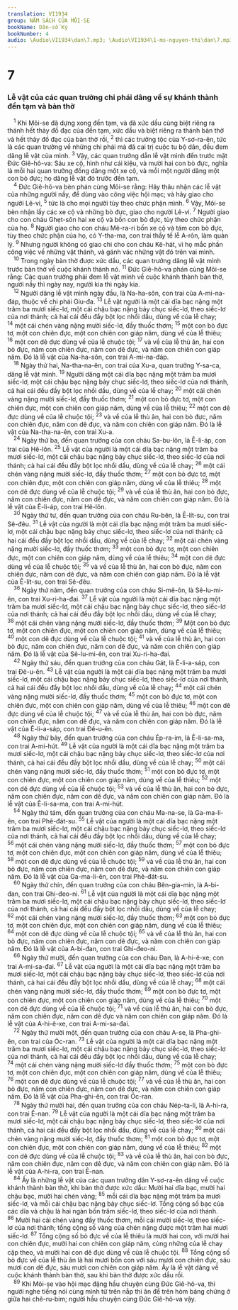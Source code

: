 ```yaml
---
translation: VI1934
group: NĂM SÁCH CỦA MÔI-SE
bookName: Dân-số Ký 
bookNumber: 4
audio: \Audio\VI1934\dan\7.mp3; \Audio\VI1934\1-ms-nguyen-thi\dan\7.mp3
---
```


<div class="title"><h1>7</h1><h3>Lễ vật của các quan trưởng chi phái dâng về sự khánh thành đền tạm và bàn thờ</h3></div>
<span class="verse dan_7_1"> <sup>1</sup> Khi Môi-se đã dựng xong đền tạm, và đã xức dầu cùng biệt riêng ra thánh hết thảy đồ đạc của đền tạm, xức dầu và biệt riêng ra thánh bàn thờ và hết thảy đồ đạc của bàn thờ rồi, </span>
<span class="verse dan_7_2"><sup>2</sup> thì các trưởng tộc của Y-sơ-ra-ên, tức là các quan trưởng về những chi phái mà đã cai trị cuộc tu bộ dân, đều đem dâng lễ vật của mình. </span>
<span class="verse dan_7_3"><sup>3</sup> Vậy, các quan trưởng dẫn lễ vật mình đến trước mặt Đức Giê-hô-va: Sáu xe cộ, hình như cái kiệu, và mười hai con bò đực, nghĩa là mỗi hai quan trưởng đồng dâng một xe cộ, và mỗi một người dâng một con bò đực; họ dâng lễ vật đó trước đền tạm. <br/></span>
<span class="verse dan_7_4"> <sup>4</sup> Đức Giê-hô-va bèn phán cùng Môi-se rằng: Hãy thâu nhận các lễ vật của những người nầy, để dùng vào công việc hội mạc; và hãy giao cho người Lê-vi, </span>
<span class="verse dan_7_5"><sup>5</sup> tức là cho mọi người tùy theo chức phận mình. </span>
<span class="verse dan_7_6"><sup>6</sup> Vậy, Môi-se bèn nhận lấy các xe cộ và những bò đực, giao cho người Lê-vi. </span>
<span class="verse dan_7_7"><sup>7</sup> Người giao cho con cháu Ghẹt-sôn hai xe cộ và bốn con bò đực, tùy theo chức phận của họ. </span>
<span class="verse dan_7_8"><sup>8</sup> Người giao cho con cháu Mê-ra-ri bốn xe cộ và tám con bò đực, tùy theo chức phận của họ, có Y-tha-ma, con trai thầy tế lễ A-rôn, làm quản lý. </span>
<span class="verse dan_7_9"><sup>9</sup> Nhưng người không có giao chi cho con cháu Kê-hát, vì họ mắc phần công việc về những vật thánh, và gánh vác những vật đó trên vai mình. <br/></span>
<span class="verse dan_7_10"> <sup>10</sup> Trong ngày bàn thờ được xức dầu, các quan trưởng dâng lễ vật mình trước bàn thờ về cuộc khánh thành nó. </span>
<span class="verse dan_7_11"><sup>11</sup> Đức Giê-hô-va phán cùng Môi-se rằng: Các quan trưởng phải đem lễ vật mình về cuộc khánh thành bàn thờ, người nầy thì ngày nay, người kia thì ngày kia. <br/></span>
<span class="verse dan_7_12"> <sup>12</sup> Người dâng lễ vật mình ngày đầu, là Na-ha-sôn, con trai của A-mi-na-đáp, thuộc về chi phái Giu-đa. </span>
<span class="verse dan_7_13"><sup>13</sup> Lễ vật người là một cái dĩa bạc nặng một trăm ba mươi siếc-lơ, một cái chậu bạc nặng bảy chục siếc-lơ, theo siếc-lơ của nơi thánh; cả hai cái đều đầy bột lọc nhồi dầu, dùng về của lễ chay; </span>
<span class="verse dan_7_14"><sup>14</sup> một cái chén vàng nặng mười siếc-lơ, đầy thuốc thơm; </span>
<span class="verse dan_7_15"><sup>15</sup> một con bò đực tơ, một con chiên đực, một con chiên con giáp năm, dùng về của lễ thiêu; </span>
<span class="verse dan_7_16"><sup>16</sup> một con dê đực dùng về của lễ chuộc tội; </span>
<span class="verse dan_7_17"><sup>17</sup> và về của lễ thù ân, hai con bò đực, năm con chiên đực, năm con dê đực, và năm con chiên con giáp năm. Đó là lễ vật của Na-ha-sôn, con trai A-mi-na-đáp. <br/></span>
<span class="verse dan_7_18"> <sup>18</sup> Ngày thứ hai, Na-tha-na-ên, con trai của Xu-a, quan trưởng Y-sa-ca, dâng lễ vật mình. </span>
<span class="verse dan_7_19"><sup>19</sup> Người dâng một cái dĩa bạc nặng một trăm ba mươi siếc-lơ, một cái chậu bạc nặng bảy chục siếc-lơ, theo siếc-lơ của nơi thánh, cả hai cái đều đầy bột lọc nhồi dầu, dùng về của lễ chay; </span>
<span class="verse dan_7_20"><sup>20</sup> một cái chén vàng nặng mười siếc-lơ, đầy thuốc thơm; </span>
<span class="verse dan_7_21"><sup>21</sup> một con bò đực tơ, một con chiên đực, một con chiên con giáp năm, dùng về của lễ thiêu; </span>
<span class="verse dan_7_22"><sup>22</sup> một con dê đực dùng về của lễ chuộc tội; </span>
<span class="verse dan_7_23"><sup>23</sup> và về của lễ thù ân, hai con bò đực, năm con chiên đực, năm con dê đực, và năm con chiên con giáp năm. Đó là lễ vật của Na-tha-na-ên, con trai Xu-a. <br/></span>
<span class="verse dan_7_24"> <sup>24</sup> Ngày thứ ba, đến quan trưởng của con cháu Sa-bu-lôn, là Ê-li-áp, con trai của Hê-lôn. </span>
<span class="verse dan_7_25"><sup>25</sup> Lễ vật của người là một cái dĩa bạc nặng một trăm ba mươi siếc-lơ, một cái chậu bạc nặng bảy chục siếc-lơ, theo siếc-lơ của nơi thánh; cả hai cái đều đầy bột lọc nhồi dầu, dùng về của lễ chay; </span>
<span class="verse dan_7_26"><sup>26</sup> một cái chén vàng nặng mười siếc-lơ, đầy thuốc thơm; </span>
<span class="verse dan_7_27"><sup>27</sup> một con bò đực tơ, một con chiên đực, một con chiên con giáp năm, dùng về của lễ thiêu; </span>
<span class="verse dan_7_28"><sup>28</sup> một con dê đực dùng về của lễ chuộc tội; </span>
<span class="verse dan_7_29"><sup>29</sup> và về của lễ thù ân, hai con bò đực, năm con chiên đực, năm con dê đực, và năm con chiên con giáp năm. Đó là lễ vật của Ê-li-áp, con trai Hê-lôn. <br/></span>
<span class="verse dan_7_30"> <sup>30</sup> Ngày thứ tư, đến quan trưởng của con cháu Ru-bên, là Ê-lít-su, con trai Sê-đêu. </span>
<span class="verse dan_7_31"><sup>31</sup> Lễ vật của người là một cái dĩa bạc nặng một trăm ba mươi siếc-lơ, một cái chậu bạc nặng bảy chục siếc-lơ, theo siếc-lơ của nơi thánh; cả hai cái đều đầy bột lọc nhồi dầu, dùng về của lễ chay; </span>
<span class="verse dan_7_32"><sup>32</sup> một cái chén vàng nặng mười siếc-lơ, đầy thuốc thơm; </span>
<span class="verse dan_7_33"><sup>33</sup> một con bò đực tơ, một con chiên đực, một con chiên con giáp năm, dùng về của lễ thiêu; </span>
<span class="verse dan_7_34"><sup>34</sup> một con dê đực dùng về của lễ chuộc tội; </span>
<span class="verse dan_7_35"><sup>35</sup> và về của lễ thù ân, hai con bò đực, năm con chiên đực, năm con dê đực, và năm con chiên con giáp năm. Đó là lễ vật của Ê-lít-su, con trai Sê-đêu. <br/></span>
<span class="verse dan_7_36"> <sup>36</sup> Ngày thứ năm, đến quan trưởng của con cháu Si-mê-ôn, là Sê-lu-mi-ên, con trai Xu-ri-ha-đai. </span>
<span class="verse dan_7_37"><sup>37</sup> Lễ vật của người là một cái dĩa bạc nặng một trăm ba mươi siếc-lơ, một cái chậu bạc nặng bảy chục siếc-lơ, theo siếc-lơ của nơi thánh; cả hai cái đều đầy bột lọc nhồi dầu, dùng về của lễ chay; </span>
<span class="verse dan_7_38"><sup>38</sup> một cái chén vàng nặng mười siếc-lơ, đầy thuốc thơm; </span>
<span class="verse dan_7_39"><sup>39</sup> Một con bò đực tơ, một con chiên đực, một con chiên con giáp năm, dùng về của lễ thiêu; </span>
<span class="verse dan_7_40"><sup>40</sup> một con dê đực dùng về của lễ chuộc tội; </span>
<span class="verse dan_7_41"><sup>41</sup> và về của lễ thù ân, hai con bò đực, năm con chiên đực, năm con dê đực, và năm con chiên con giáp năm. Đó là lễ vật của Sê-lu-mi-ên, con trai Xu-ri-ha-đai. <br/></span>
<span class="verse dan_7_42"> <sup>42</sup> Ngày thứ sáu, đến quan trưởng của con cháu Gát, là Ê-li-a-sáp, con trai Đê-u-ên. </span>
<span class="verse dan_7_43"><sup>43</sup> Lễ vật của người là một cái dĩa bạc nặng một trăm ba mươi siếc-lơ, một cái chậu bạc nặng bảy chục siếc-lơ, theo siếc-lơ của nơi thánh, cả hai cái đều đầy bột lọc nhồi dầu, dùng về của lễ chay; </span>
<span class="verse dan_7_44"><sup>44</sup> một cái chén vàng nặng mười siếc-lơ, đầy thuốc thơm; </span>
<span class="verse dan_7_45"><sup>45</sup> một con bò đực tơ, một con chiên đực, một con chiên con giáp năm, dùng về của lễ thiêu; </span>
<span class="verse dan_7_46"><sup>46</sup> một con dê đực dùng về của lễ chuộc tội; </span>
<span class="verse dan_7_47"><sup>47</sup> và về của lễ thù ân, hai con bò đực, năm con chiên đực, năm con dê đực, và năm con chiên con giáp năm. Đó là lễ vật của Ê-li-a-sáp, con trai Đê-u-ên. <br/></span>
<span class="verse dan_7_48"> <sup>48</sup> Ngày thứ bảy, đến quan trưởng của con cháu Ép-ra-im, là Ê-li-sa-ma, con trai A-mi-hút. </span>
<span class="verse dan_7_49"><sup>49</sup> Lễ vật của người là một cái dĩa bạc nặng một trăm ba mươi siếc-lơ, một cái chậu bạc nặng bảy chục siếc-lơ, theo siếc-lơ của nơi thánh, cả hai cái đều đầy bột lọc nhồi dầu, dùng về của lễ chay; </span>
<span class="verse dan_7_50"><sup>50</sup> một cái chén vàng nặng mười siếc-lơ, đầy thuốc thơm; </span>
<span class="verse dan_7_51"><sup>51</sup> một con bò đực tơ, một con chiên đực, một con chiên con giáp năm, dùng về của lễ thiêu; </span>
<span class="verse dan_7_52"><sup>52</sup> một con dê đực dùng về của lễ chuộc tội; </span>
<span class="verse dan_7_53"><sup>53</sup> và về của lễ thù ân, hai con bò đực, năm con chiên đực, năm con dê đực, và năm con chiên con giáp năm. Đó là lễ vật của Ê-li-sa-ma, con trai A-mi-hút. <br/></span>
<span class="verse dan_7_54"> <sup>54</sup> Ngày thứ tám, đến quan trưởng của con cháu Ma-na-se, là Ga-ma-li-ên, con trai Phê-đát-su. </span>
<span class="verse dan_7_55"><sup>55</sup> Lễ vật của người là một cái dĩa bạc nặng một trăm ba mươi siếc-lơ, một cái chậu bạc nặng bảy chục siếc-lơ, theo siếc-lơ của nơi thánh, cả hai cái đều đầy bột lọc nhồi dầu, dùng về của lễ chay; </span>
<span class="verse dan_7_56"><sup>56</sup> một cái chén vàng nặng mười siếc-lơ, đầy thuốc thơm; </span>
<span class="verse dan_7_57"><sup>57</sup> một con bò đực tơ, một con chiên đực, một con chiên con giáp năm, dùng về của lễ thiêu; </span>
<span class="verse dan_7_58"><sup>58</sup> một con dê đực dùng về của lễ chuộc tội; </span>
<span class="verse dan_7_59"><sup>59</sup> và về của lễ thù ân, hai con bò đực, năm con chiên đực, năm con dê đực, và năm con chiên con giáp năm. Đó là lễ vật của Ga-ma-li-ên, con trai Phê-đát-su. <br/></span>
<span class="verse dan_7_60"> <sup>60</sup> Ngày thứ chín, đến quan trưởng của con cháu Bên-gia-min, là A-bi-đan, con trai Ghi-đeo-ni. </span>
<span class="verse dan_7_61"><sup>61</sup> Lễ vật của người là một cái dĩa bạc nặng một trăm ba mươi siếc-lơ, một cái chậu bạc nặng bảy chục siếc-lơ, theo siếc-lơ của nơi thánh, cả hai cái đều đầy bột lọc nhồi dầu, dùng về của lễ chay; </span>
<span class="verse dan_7_62"><sup>62</sup> một cái chén vàng nặng mười siếc-lơ, đầy thuốc thơm; </span>
<span class="verse dan_7_63"><sup>63</sup> một con bò đực tơ, một con chiên đực, một con chiên con giáp năm, dùng về của lễ thiêu; </span>
<span class="verse dan_7_64"><sup>64</sup> một con dê đực dùng về của lễ chuộc tội; </span>
<span class="verse dan_7_65"><sup>65</sup> và về của lễ thù ân, hai con bò đực, năm con chiên đực, năm con dê đực, và năm con chiên con giáp năm. Đó là lễ vật của A-bi-đan, con trai Ghi-đeo-ni. <br/></span>
<span class="verse dan_7_66"> <sup>66</sup> Ngày thứ mười, đến quan trưởng của con cháu Đan, là A-hi-ê-xe, con trai A-mi-sa-đai. </span>
<span class="verse dan_7_67"><sup>67</sup> Lễ vật của người là một cái dĩa bạc nặng một trăm ba mươi siếc-lơ, một cái chậu bạc nặng bảy chục siếc-lơ, theo siếc-lơ của nơi thánh, cả hai cái đều đầy bột lọc nhồi dầu, dùng về của lễ chay; </span>
<span class="verse dan_7_68"><sup>68</sup> một cái chén vàng nặng mười siếc-lơ, đầy thuốc thơm; </span>
<span class="verse dan_7_69"><sup>69</sup> một con bò đực tơ, một con chiên đực, một con chiên con giáp năm, dùng về của lễ thiêu; </span>
<span class="verse dan_7_70"><sup>70</sup> một con dê đực dùng về của lễ chuộc tội; </span>
<span class="verse dan_7_71"><sup>71</sup> và về của lễ thù ân, hai con bò đực, năm con chiên đực, năm con dê đực và năm con chiên con giáp năm. Đó là lễ vật của A-hi-ê-xe, con trai A-mi-sa-đai. <br/></span>
<span class="verse dan_7_72"> <sup>72</sup> Ngày thứ mười một, đến quan trưởng của con cháu A-se, là Pha-ghi-ên, con trai của Óc-ran. </span>
<span class="verse dan_7_73"><sup>73</sup> Lễ vật của người là một cái dĩa bạc nặng một trăm ba mươi siếc-lơ, một cái chậu bạc nặng bảy chục siếc-lơ, theo siếc-lơ của nơi thánh, cả hai cái đều đầy bột lọc nhồi dầu, dùng về của lễ chay; </span>
<span class="verse dan_7_74"><sup>74</sup> một cái chén vàng nặng mười siếc-lơ đầy thuốc thơm; </span>
<span class="verse dan_7_75"><sup>75</sup> một con bò đực tơ, một con chiên đực, một con chiên con giáp năm, dùng về của lễ thiêu; </span>
<span class="verse dan_7_76"><sup>76</sup> một con dê đực dùng về của lễ chuộc tội; </span>
<span class="verse dan_7_77"><sup>77</sup> và về của lễ thù ân, hai con bò đực, năm con chiên đực, năm con dê đực, và năm con chiên con giáp năm. Đó là lễ vật của Pha-ghi-ên, con trai Óc-ran. <br/></span>
<span class="verse dan_7_78"> <sup>78</sup> Ngày thứ mười hai, đến quan trưởng của con cháu Nép-ta-li, là A-hi-ra, con trai Ê-nan. </span>
<span class="verse dan_7_79"><sup>79</sup> Lễ vật của người là một cái dĩa bạc nặng một trăm ba mươi siếc-lơ, một cái chậu bạc nặng bảy chục siếc-lơ, theo siếc-lơ của nơi thánh, cả hai cái đều đầy bột lọc nhồi dầu, dùng về của lễ chay; </span>
<span class="verse dan_7_80"><sup>80</sup> một cái chén vàng nặng mười siếc-lơ, đầy thuốc thơm; </span>
<span class="verse dan_7_81"><sup>81</sup> một con bò đực tơ, một con chiên đực, một con chiên con giáp năm, dùng về của lễ thiêu; </span>
<span class="verse dan_7_82"><sup>82</sup> một con dê đực dùng về của lễ chuộc tội; </span>
<span class="verse dan_7_83"><sup>83</sup> và về của lễ thù ân, hai con bò đực, năm con chiên đực, năm con dê đực, và năm con chiên con giáp năm. Đó là lễ vật của A-hi-ra, con trai Ê-nan. <br/></span>
<span class="verse dan_7_84"> <sup>84</sup> Ấy là những lễ vật của các quan trưởng dân Y-sơ-ra-ên dâng về cuộc khánh thành bàn thờ, khi bàn thờ được xức dầu: Mười hai dĩa bạc, mười hai chậu bạc, mười hai chén vàng; </span>
<span class="verse dan_7_85"><sup>85</sup> mỗi cái dĩa bạc nặng một trăm ba mươi siếc-lơ, và mỗi cái chậu bạc nặng bảy chục siếc-lơ. Tổng cộng số bạc của các dĩa và chậu là hai ngàn bốn trăm siếc-lơ, theo siếc-lơ của nơi thánh. </span>
<span class="verse dan_7_86"><sup>86</sup> Mười hai cái chén vàng đầy thuốc thơm, mỗi cái mười siếc-lơ, theo siếc-lơ của nơi thánh; tổng cộng số vàng của chén nặng được một trăm hai mươi siếc-lơ. </span>
<span class="verse dan_7_87"><sup>87</sup> Tổng cộng số bò đực về của lễ thiêu là mười hai con, với mười hai con chiên đực, mười hai con chiên con giáp năm, cùng những của lễ chay cặp theo, và mười hai con dê đực dùng về của lễ chuộc tội. </span>
<span class="verse dan_7_88"><sup>88</sup> Tổng cộng số bò đực về của lễ thù ân là hai mươi bốn con với sáu mươi con chiên đực, sáu mươi con dê đực, sáu mươi con chiên con giáp năm. Ấy là lễ vật dâng về cuộc khánh thành bàn thờ, sau khi bàn thờ được xức dầu rồi. <br/></span>
<span class="verse dan_7_89"> <sup>89</sup> Khi Môi-se vào hội mạc đặng hầu chuyện cùng Đức Giê-hô-va, thì người nghe tiếng nói cùng mình từ trên nắp thi ân để trên hòm bảng chứng ở giữa hai chê-ru-bim; người hầu chuyện cùng Đức Giê-hô-va vậy. <br/></span>
